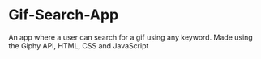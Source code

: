 # Gif-Search-App
An app where a user can search for a gif using any keyword.
Made using the Giphy API, HTML, CSS and JavaScript 
